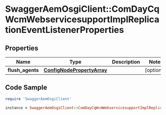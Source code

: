 # SwaggerAemOsgiClient::ComDayCqWcmWebservicesupportImplReplicationEventListenerProperties

## Properties

Name | Type | Description | Notes
------------ | ------------- | ------------- | -------------
**flush_agents** | [**ConfigNodePropertyArray**](ConfigNodePropertyArray.md) |  | [optional] 

## Code Sample

```ruby
require 'SwaggerAemOsgiClient'

instance = SwaggerAemOsgiClient::ComDayCqWcmWebservicesupportImplReplicationEventListenerProperties.new(flush_agents: null)
```


